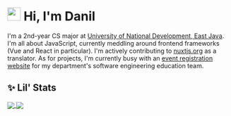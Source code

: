 # <img src="https://raw.githubusercontent.com/MartinHeinz/MartinHeinz/master/wave.gif" width="30px"> Hi, I'm Danil
I'm a 2nd-year CS major at [University of National Development, East Java](https://upnjatim.ac.id). I'm all about JavaScript, currently meddling around frontend frameworks (Vue and React in particular). I'm actively contributing to [nuxtjs.org](https://github.com/nuxt/nuxtjs.org) as a translator. As for projects, I'm currently busy with an [event registration website](https://github.com/pps-ti/web-pendaftaran-seed) for my department's software engineering education team.

## ✨ Lil' Stats
<a href="https://github.com/danilhendras/danilhendras">
  <img align="center" src="https://github-readme-stats.vercel.app/api/top-langs/?username=danilhendras&layout=compact" />
</a>
<a href="https://github.com/danilhendras/danilhendras">
  <img align="center" src="https://github-readme-stats.vercel.app/api?username=danilhendras&show_icons=true&hide=stars,contribs" />
</a> 

<!--
**danilhendras/danilhendras** is a ✨ _special_ ✨ repository because its `README.md` (this file) appears on your GitHub profile.

Here are some ideas to get you started:

- 🔭 I’m currently working on ...
- 🌱 I’m currently learning ...
- 👯 I’m looking to collaborate on ...
- 🤔 I’m looking for help with ...
- 💬 Ask me about ...
- 📫 How to reach me: ...
- 😄 Pronouns: ...
- ⚡ Fun fact: ...
-->
